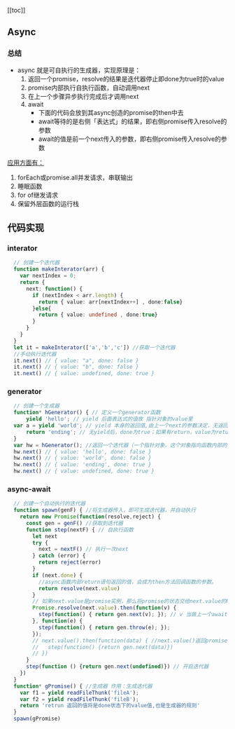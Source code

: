 [[toc]]
## Async

### 总结
 * async 就是可自执行的生成器，实现原理是：
    1. 返回一个promise，resolve的结果是迭代器停止即done为true时的value
    2. promise内部执行自执行函数，自动调用next
    3. 在上一个步骤异步执行完成后才调用next
    4. await
        * 下面的代码会放到其async创造的promise的then中去
        * await等待的是右侧「表达式」的结果，即右侧promise传入resolve的参数
        * await的值是前一个next传入的参数，即右侧promise传入resolve的参数

  [应用方面有：](./async-use.js.md)
  1. forEach或promise.all并发请求，串联输出
  2. 睡眠函数
  3. for of继发请求
  4. 保留外层函数的运行栈


## 代码实现
### interator
```ts
  // 创建一个迭代器
  function makeInterator(arr) {
    var nextIndex = 0;
    return {
      next: function() {
        if (nextIndex < arr.length) {
          return { value: arr[nextIndex++] , done:false}
        }else{
          return { value: undefined , done:true}
        }
      }
    }
  }
  let it = makeInterator(['a','b','c']) //获取一个迭代器
  //手动执行迭代器
  it.next() // { value: "a", done: false }
  it.next() // { value: "b", done: false }
  it.next() // { value: undefined, done: true }
```


### generator 
```ts
  // 创建一个生成器
  function* hGenerator() { // 定义一个generator函数
      yield 'hello'; // yield 后面表达式的值放 指针对象的value里
  var a = yield 'world'; // yield 本身的返回值,由上一个next的参数决定，无返回undefined
      return 'ending'; // 无yield后，done为true；如果有return，value为return后面的值；无value为undefined
  }
  var hw = hGenerator(); //返回一个迭代器（一个指针对象，这个对象指向函数内部的状态）
  hw.next() // { value: 'hello', done: false }
  hw.next() // { value: 'world', done: false }
  hw.next() // { value: 'ending', done: true }
  hw.next() // { value: undefined, done: true }
```


### async-await 
```ts
  // 创建一个自动执行的迭代器
  function spawn(genF) { //将生成器传入，即可生成迭代器，并自动执行
    return new Promise(function(resolve,reject) {
      const gen = genF() //获取到迭代器
      function step(nextF) { // 自执行函数
        let next
        try {
          next = nextF() // 执行一次next
        } catch (error) {
          return reject(error)
        }
        if (next.done) {
          //async函数内部return语句返回的值，会成为then方法回调函数的参数。
          return resolve(next.value)
        }
        // 如果next.value是promise实例，那么将promise的状态交给next.value的Promise去处理
        Promise.resolve(next.value).then(function(v) {
          step(function() { return gen.next(v); }); // v 当做上一个await的值
        }, function(e) {
          step(function() { return gen.throw(e); });
        });
        // next.value().then(function(data) { //next.value()返回promise实例
        //   step(function() {return gen.next(data)})
        // }) 
      }
      step(function () {return gen.next(undefined)}) // 开启迭代器
    })
  }
  function* gPromise() { //生成器 作用：生成迭代器
    var f1 = yield readFileThunk('fileA');
    var f2 = yield readFileThunk('fileB');
    return 'retrun 返回的值将是done状态下的value值,也是生成器的规则'
  }
  spawn(gPromise)
```


